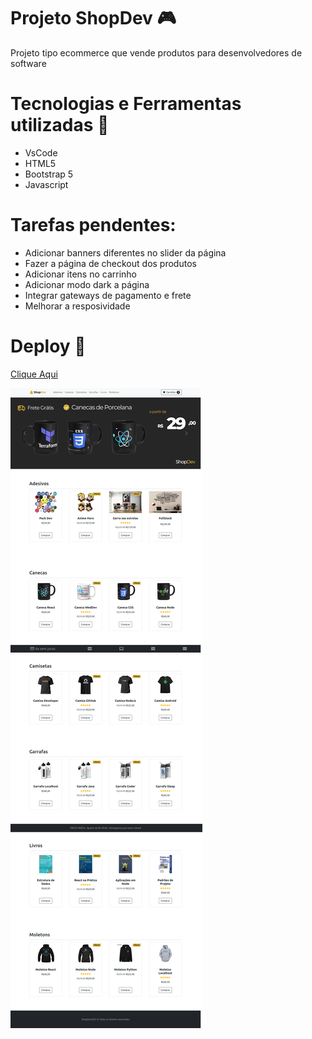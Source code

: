 # Projeto ShopDev 🎮
Projeto tipo ecommerce que vende produtos para desenvolvedores de software

# Tecnologias e Ferramentas utilizadas :robot:
- VsCode
- HTML5
- Bootstrap 5
- Javascript

# Tarefas pendentes:
- Adicionar banners diferentes no slider da página
- Fazer a página de checkout dos produtos
- Adicionar itens no carrinho
- Adicionar modo dark a página
- Integrar gateways de pagamento e frete
- Melhorar a resposividade


# Deploy 🔌

[Clique Aqui](https://gustavogss.github.io/shopdev/)

<img src="https://github.com/gustavogss/shopdev/blob/main/images/site.png"/>
